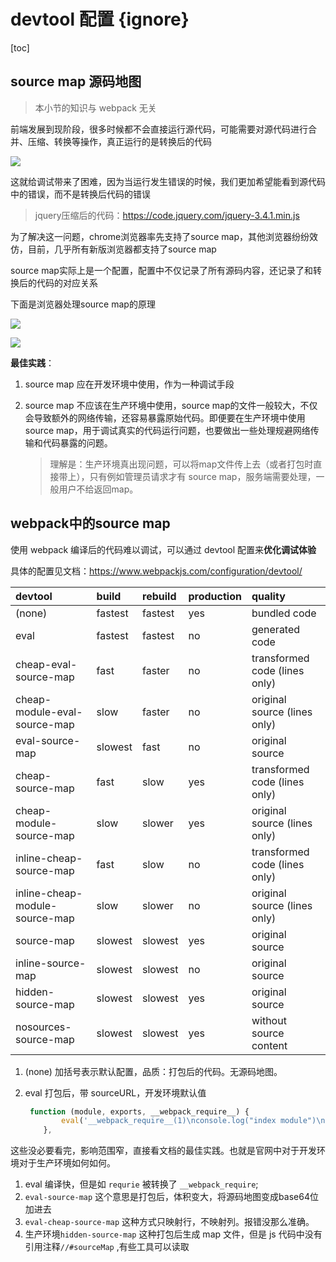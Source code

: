 # devtool 配置 {ignore}

[toc]

## source map 源码地图

> 本小节的知识与 webpack 无关

前端发展到现阶段，很多时候都不会直接运行源代码，可能需要对源代码进行合并、压缩、转换等操作，真正运行的是转换后的代码

![](https://qwq9527.gitee.io/resource/imgs//2020-01-08-16-38-26.png)

这就给调试带来了困难，因为当运行发生错误的时候，我们更加希望能看到源代码中的错误，而不是转换后代码的错误

> jquery压缩后的代码：https://code.jquery.com/jquery-3.4.1.min.js

为了解决这一问题，chrome浏览器率先支持了source map，其他浏览器纷纷效仿，目前，几乎所有新版浏览器都支持了source map

source map实际上是一个配置，配置中不仅记录了所有源码内容，还记录了和转换后的代码的对应关系

下面是浏览器处理source map的原理

![](https://qwq9527.gitee.io/resource/imgs//2020-01-08-16-58-06.png)

![](https://qwq9527.gitee.io/resource/imgs//2020-01-08-17-01-13.png)

**最佳实践**：

1. source map 应在开发环境中使用，作为一种调试手段

2. source map 不应该在生产环境中使用，source map的文件一般较大，不仅会导致额外的网络传输，还容易暴露原始代码。即便要在生产环境中使用source map，用于调试真实的代码运行问题，也要做出一些处理规避网络传输和代码暴露的问题。

   > 理解是：生产环境真出现问题，可以将map文件传上去（或者打包时直接带上），只有例如管理员请求才有 source map，服务端需要处理，一般用户不给返回map。

## webpack中的source map

使用 webpack 编译后的代码难以调试，可以通过 devtool 配置来**优化调试体验**

具体的配置见文档：https://www.webpackjs.com/configuration/devtool/

| devtool                        | build   | rebuild | production | quality                       |
| :----------------------------- | :------ | :------ | :--------- | :---------------------------- |
| (none)                         | fastest | fastest | yes        | bundled code                  |
| eval                           | fastest | fastest | no         | generated code                |
| cheap-eval-source-map          | fast    | faster  | no         | transformed code (lines only) |
| cheap-module-eval-source-map   | slow    | faster  | no         | original source (lines only)  |
| eval-source-map                | slowest | fast    | no         | original source               |
| cheap-source-map               | fast    | slow    | yes        | transformed code (lines only) |
| cheap-module-source-map        | slow    | slower  | yes        | original source (lines only)  |
| inline-cheap-source-map        | fast    | slow    | no         | transformed code (lines only) |
| inline-cheap-module-source-map | slow    | slower  | no         | original source (lines only)  |
| source-map                     | slowest | slowest | yes        | original source               |
| inline-source-map              | slowest | slowest | no         | original source               |
| hidden-source-map              | slowest | slowest | yes        | original source               |
| nosources-source-map           | slowest | slowest | yes        | without source content        |

1. (none) 加括号表示默认配置，品质：打包后的代码。无源码地图。

2. eval 打包后，带 sourceURL，开发环境默认值

   ```js
    function (module, exports, __webpack_require__) {
           eval('__webpack_require__(1)\nconsole.log("index module")\n\n//# sourceURL=webpack:///./src/index.js?');
       },
   ```

这些没必要看完，影响范围窄，直接看文档的最佳实践。也就是官网中对于开发环境对于生产环境如何如何。

1. eval 编译快，但是如 `requrie` 被转换了 `__webpack_require`;
2. `eval-source-map` 这个意思是打包后，体积变大，将源码地图变成base64位加进去
3. `eval-cheap-source-map` 这种方式只映射行，不映射列。报错没那么准确。
4. 生产环境`hidden-source-map` 这种打包后生成 map 文件，但是 js 代码中没有 引用注释`//#sourceMap` ,有些工具可以读取